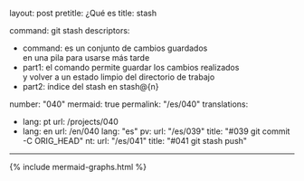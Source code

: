 layout: post
pretitle: ¿Qué es
title: stash

command: git stash
descriptors:
- command: es un conjunto de cambios guardados<br>en una pila para usarse más tarde
- part1: el comando permite guardar los cambios realizados<br>y volver a un estado limpio del directorio de trabajo
- part2: índice del stash en stash@{n}


number: "040"
mermaid: true
permalink: "/es/040"
translations:
  - lang: pt
    url: /projects/040
  - lang: en
    url: /en/040
lang: "es"
pv:
  url: "/es/039"
  title: "#039 git commit -C ORIG_HEAD"
nt:
  url: "/es/041"
  title: "#041 git stash push"
---
{% include mermaid-graphs.html %}

